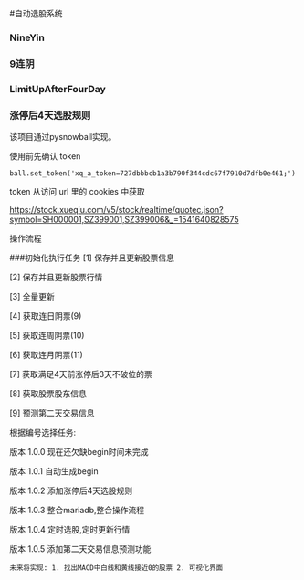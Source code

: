 #自动选股系统

### NineYin
### 9连阴

### LimitUpAfterFourDay
### 涨停后4天选股规则

该项目通过pysnowball实现。

使用前先确认 token

`ball.set_token('xq_a_token=727dbbbcb1a3b790f344cdc67f7910d7dfb0e461;')`

token 从访问 url 里的 cookies 中获取

[https://stock.xueqiu.com/v5/stock/realtime/quotec.json?symbol=SH000001,SZ399001,SZ399006&_=1541640828575
](https://stock.xueqiu.com/v5/stock/realtime/quotec.json?symbol=SH000001,SZ399001,SZ399006&_=1541640828575)

操作流程

###初始化执行任务
[1] 保存并且更新股票信息

[2] 保存并且更新股票行情

[3] 全量更新

[4] 获取连日阴票(9)

[5] 获取连周阴票(10)

[6] 获取连月阴票(11)

[7] 获取满足4天前涨停后3天不破位的票

[8] 获取股票股东信息

[9] 预测第二天交易信息

根据编号选择任务:





版本 1.0.0 现在还欠缺begin时间未完成

版本 1.0.1 自动生成begin

版本 1.0.2 添加涨停后4天选股规则

版本 1.0.3 整合mariadb,整合操作流程

版本 1.0.4 定时选股,定时更新行情

版本 1.0.5 添加第二天交易信息预测功能

    未来将实现: 1. 找出MACD中白线和黄线接近0的股票 2. 可视化界面